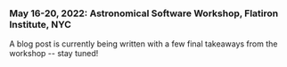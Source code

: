 ### May 16-20, 2022: Astronomical Software Workshop, Flatiron Institute, NYC

A blog post is currently being written with a few final takeaways from the workshop -- stay tuned!

